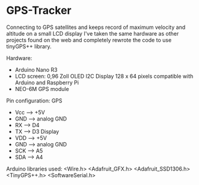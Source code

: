 # GPS-Tracker
Connecting to GPS satellites and keeps record of maximum velocity and altitude on a small LCD display
I've taken the same hardware as other projects found on the web and completely rewrote the code to use tinyGPS++ library.

Hardware:
- Arduino Nano R3
- LCD screen: 0,96 Zoll OLED I2C Display 128 x 64 pixels compatible with Arduino and Raspberry Pi
- NEO-6M GPS module

Pin configuration:
GPS 
 * Vcc --> +5V
 * GND --> analog GND
 * RX --> D4
 * TX --> D3
Display
 * VDD --> +5V
 * GND --> analog GND
 * SCK --> A5
 * SDA --> A4

Arduino libraries used:
<Wire.h>
<Adafruit_GFX.h>
<Adafruit_SSD1306.h>
<TinyGPS++.h>
<SoftwareSerial.h>
